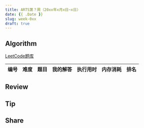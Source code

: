 ```yaml
---
title: ARTS第？周（20xx年x月x日~x日）
date: {{ .Date }}
slug: week-0xx
draft: true
---
```


## Algorithm

[LeetCode题库](https://leetcode-cn.com/problemset/all/)

| 编号 | 难度 | 题目 | 我的解答 | 执行用时 | 内存消耗 | 排名 |
|:----:|:----:|:-----|:---------|---------:|---------:|-----:|

## Review


## Tip


## Share



